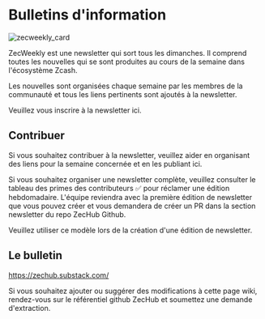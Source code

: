 # Bulletins d'information
![zecweekly_card](https://user-images.githubusercontent.com/81990132/231330840-fd6d2c1e-a724-400c-a831-2bd61c29d998.png)


ZecWeekly est une newsletter qui sort tous les dimanches. Il comprend toutes les nouvelles qui se sont produites au cours de la semaine dans l'écosystème Zcash.

Les nouvelles sont organisées chaque semaine par les membres de la communauté et tous les liens pertinents sont ajoutés à la newsletter.

Veuillez vous inscrire à la newsletter ici.

## Contribuer

Si vous souhaitez contribuer à la newsletter, veuillez aider en organisant des liens pour la semaine concernée et en les publiant ici.

Si vous souhaitez organiser une newsletter complète, veuillez consulter le tableau des primes des contributeurs ✅ pour réclamer une édition hebdomadaire. L'équipe reviendra avec la première édition de newsletter que vous pouvez créer et vous demandera de créer un PR dans la section newsletter du repo ZecHub Github.

Veuillez utiliser ce modèle lors de la création d'une édition de newsletter.

## Le bulletin

https://zechub.substack.com/




Si vous souhaitez ajouter ou suggérer des modifications à cette page wiki, rendez-vous sur le référentiel github ZecHub et soumettez une demande d'extraction.
